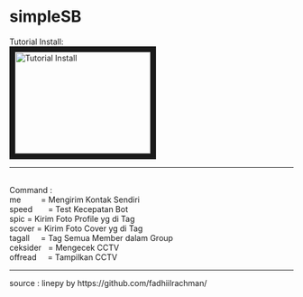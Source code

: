 # simpleSB
Tutorial Install:
<br><a href="http://www.youtube.com/watch?feature=player_embedded&v=bKfk7ek91iU
" target="_blank"><img src="http://img.youtube.com/vi/bKfk7ek91iU/0.jpg" 
alt="Tutorial Install" width="240" height="180" border="10" /></a>
<hr><br>
Command : <br> 
me          = Mengirim Kontak Sendiri <br>
speed       = Test Kecepatan Bot <br>
spic <tag>  = Kirim Foto Profile yg di Tag <br>
scover <tag>= Kirim Foto Cover yg di Tag <br>
tagall      = Tag Semua Member dalam Group <br>
ceksider    = Mengecek CCTV <br>
offread     = Tampilkan CCTV <br>
<hr>
source : linepy by https://github.com/fadhiilrachman/
